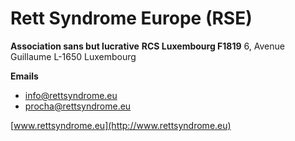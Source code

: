# Rett Syndrome Europe (RSE)

**Association sans but lucrative**
**RCS Luxembourg F1819**
6, Avenue Guillaume
L-1650 Luxembourg  

**Emails**  
 * [info@rettsyndrome.eu](mailto:info@rettsyndrome.eu)  
 * [procha@rettsyndrome.eu](mailto:procha@rettsyndrome.eu)  

[www.rettsyndrome.eu](http://www.rettsyndrome.eu)